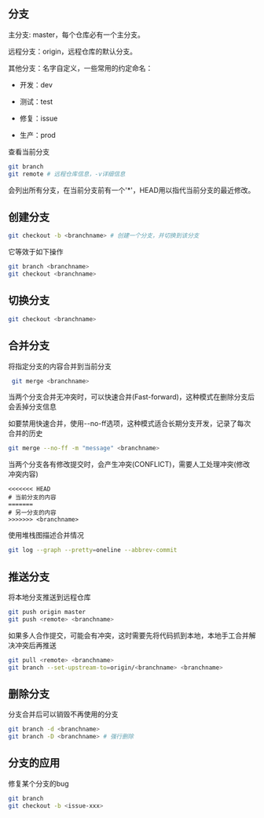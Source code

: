 

## 分支

主分支: master，每个仓库必有一个主分支。

远程分支：origin，远程仓库的默认分支。

其他分支：名字自定义，一些常用的约定命名：

* 开发：dev

* 测试：test

* 修复：issue

* 生产：prod

查看当前分支

```bash
git branch
git remote # 远程仓库信息，-v详细信息
```

会列出所有分支，在当前分支前有一个'\*'，HEAD用以指代当前分支的最近修改。

## 创建分支

```bash
git checkout -b <branchname> # 创建一个分支，并切换到该分支
```

它等效于如下操作

```bash
git branch <branchname>
git checkout <branchname>
```

## 切换分支

```bash
git checkout <branchname>
 ```

## 合并分支

将指定分支的内容合并到当前分支

```bash
 git merge <branchname>
 ```

当两个分支合并无冲突时，可以快速合并(Fast-forward)，这种模式在删除分支后会丢掉分支信息

如要禁用快速合并，使用--no-ff选项，这种模式适合长期分支开发，记录了每次合并的历史

```bash
git merge --no-ff -m "message" <branchname>
```

当两个分支各有修改提交时，会产生冲突(CONFLICT)，需要人工处理冲突(修改冲突内容)

```
<<<<<<< HEAD
# 当前分支的内容
=======
# 另一分支的内容
>>>>>>> <branchname>
```

使用堆栈图描述合并情况

```bash
git log --graph --pretty=oneline --abbrev-commit
```

## 推送分支

将本地分支推送到远程仓库

```bash
git push origin master
git push <remote> <branchname>
```

如果多人合作提交，可能会有冲突，这时需要先将代码抓到本地，本地手工合并解决冲突后再推送

```bash
git pull <remote> <branchname>
git branch --set-upstream-to=origin/<branchname> <branchname>
```

## 删除分支

分支合并后可以销毁不再使用的分支

```bash
git branch -d <branchname>
git branch -D <branchname> # 强行删除
```

## 分支的应用

修复某个分支的bug
```bash
git branch
git checkout -b <issue-xxx>
```